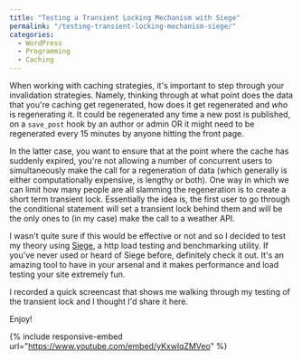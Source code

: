 ```yaml
---
title: "Testing a Transient Locking Mechanism with Siege"
permalink: "/testing-transient-locking-mechanism-siege/"
categories:
  - WordPress
  - Programming
  - Caching
---
```


When working with caching strategies, it's important to step through your invalidation strategies. Namely, thinking through at what point does the data that you're caching get regenerated, how does it get regenerated and <em>who</em> is regenerating it. It could be regenerated any time a new post is published, on a `save_post` hook by an author or admin OR it might need to be regenerated every 15 minutes by anyone hitting the front page.

In the latter case, you want to ensure that at the point where the cache has suddenly expired, you're not allowing a number of concurrent users to simultaneously make the call for a regeneration of data (which generally is either computationally expensive, is lengthy or both). One way in which we can limit how many people are all slamming the regeneration is to create a short term transient lock. Essentially the idea is, the first user to go through the conditional statement will set a transient lock behind them and will be the only ones to (in my case) make the call to a weather API.

I wasn't quite sure if this would be effective or not and so I decided to test my theory using <a href="http://www.joedog.org/siege-home/">Siege</a>, a http load testing and benchmarking utility. If you've never used or heard of Siege before, definitely check it out. It's an amazing tool to have in your arsenal and it makes performance and load testing your site extremely fun.

I recorded a quick screencast that shows me walking through my testing of the transient lock and I thought I'd share it here.

Enjoy!

{% include responsive-embed url="https://www.youtube.com/embed/yKxwlqZMVeo" %}